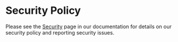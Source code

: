 # Security Policy

Please see the [Security](https://sprout.thecrowx89design.com/docs/support/security.html) page in our documentation for details on our security policy and reporting security issues. 